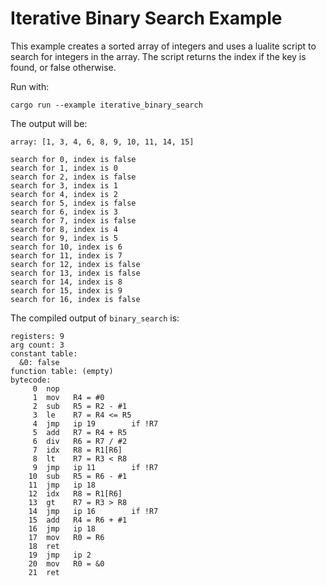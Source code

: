 # Iterative Binary Search Example

This example creates a sorted array of integers and uses a lualite script to search for
integers in the array.  The script returns the index if the key is found, or false otherwise.

Run with:
```shell
cargo run --example iterative_binary_search
```

The output will be:

```text
array: [1, 3, 4, 6, 8, 9, 10, 11, 14, 15]

search for 0, index is false
search for 1, index is 0
search for 2, index is false
search for 3, index is 1
search for 4, index is 2
search for 5, index is false
search for 6, index is 3
search for 7, index is false
search for 8, index is 4
search for 9, index is 5
search for 10, index is 6
search for 11, index is 7
search for 12, index is false
search for 13, index is false
search for 14, index is 8
search for 15, index is 9
search for 16, index is false
```

The compiled output of `binary_search` is:

```text
registers: 9
arg count: 3
constant table:
  &0: false
function table: (empty)
bytecode:
     0  nop
     1  mov   R4 = #0
     2  sub   R5 = R2 - #1
     3  le    R7 = R4 <= R5
     4  jmp   ip 19        if !R7
     5  add   R7 = R4 + R5
     6  div   R6 = R7 / #2
     7  idx   R8 = R1[R6]
     8  lt    R7 = R3 < R8
     9  jmp   ip 11        if !R7
    10  sub   R5 = R6 - #1
    11  jmp   ip 18
    12  idx   R8 = R1[R6]
    13  gt    R7 = R3 > R8
    14  jmp   ip 16        if !R7
    15  add   R4 = R6 + #1
    16  jmp   ip 18
    17  mov   R0 = R6
    18  ret
    19  jmp   ip 2
    20  mov   R0 = &0
    21  ret
```

